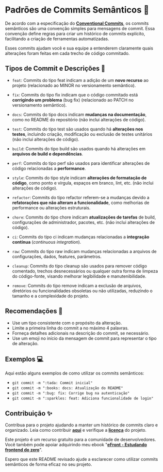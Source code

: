 # Padrões de Commits Semânticos 📜

De acordo com a especificação do **[Conventional Commits](https://www.conventionalcommits.org/pt-br)**, os commits semânticos são uma convenção simples para mensagens de commit. Essa convenção define regras para criar um histórico de commits explícito, facilitando a criação de ferramentas automatizadas.

Esses commits ajudam você e sua equipe a entenderem claramente quais alterações foram feitas em cada trecho de código commitado.

## Tipos de Commit e Descrições 🦄

- `feat`: Commits do tipo feat indicam a adição de um **novo recurso** ao projeto (relacionado ao MINOR no versionamento semântico).

- `fix`: Commits do tipo fix indicam que o código commitado está **corrigindo um problema** (bug fix) (relacionado ao PATCH no versionamento semântico).

- `docs`: Commits do tipo docs indicam **mudanças na documentação**, como no README do repositório (não inclui alterações de código).

- `test`: Commits do tipo test são usados quando há **alterações nos testes**, incluindo criação, modificação ou exclusão de testes unitários (não inclui alterações de código).

- `build`: Commits do tipo build são usados quando há alterações em **arquivos de build e dependências**.

- `perf`: Commits do tipo perf são usados para identificar alterações de código relacionadas a **performance**.

- `style`: Commits do tipo style indicam **alterações de formatação de código**, como ponto e vírgula, espaços em branco, lint, etc. (não inclui alterações de código).

- `refactor`: Commits do tipo refactor referem-se a mudanças devido a **refatorações que não alteram a funcionalidade**, como melhorias de performance ou alterações estruturais.

- `chore`: Commits do tipo chore indicam **atualizações de tarefas** de build, configurações de administrador, pacotes, etc. (não inclui alterações de código).

- `ci`: Commits do tipo ci indicam mudanças relacionadas a **integração contínua** (_continuous integration_).

- `raw`: Commits do tipo raw indicam mudanças relacionadas a arquivos de configurações, dados, features, parâmetros.

- `cleanup`: Commits do tipo cleanup são usados para remover código comentado, trechos desnecessários ou qualquer outra forma de limpeza do código-fonte, visando melhorar legibilidade e manutenibilidade.

- `remove`: Commits do tipo remove indicam a exclusão de arquivos, diretórios ou funcionalidades obsoletas ou não utilizadas, reduzindo o tamanho e a complexidade do projeto.

## Recomendações 🎉

- Use um tipo consistente com o propósito da alteração.
- Limite a primeira linha do commit a no máximo 4 palavras.
- Forneça detalhes adicionais na descrição do commit, se necessário.
- Use um emoji no início da mensagem de commit para representar o tipo de alteração.

## Exemplos 💻

Aqui estão alguns exemplos de como utilizar os commits semânticos:

- `git commit -m ":tada: Commit inicial"`
- `git commit -m ":books: docs: Atualização do README"`
- `git commit -m ":bug: fix: Corrige bug na autenticação"`
- `git commit -m ":sparkles: feat: Adiciona funcionalidade de login"`

## Contribuição ✨

Contribua para o projeto ajudando a manter um histórico de commits claro e organizado. Leia como contribuir **[aqui](https://github.com/seu-usuario/seu-repositorio/blob/main/CONTRIBUTING.md)** e verifique a **[licença](https://github.com/seu-usuario/seu-repositorio/blob/main/LICENSE.md)** do projeto.

Este projeto é um recurso gratuito para a comunidade de desenvolvedores. Você também pode apoiar adquirindo meu ebook "**[eFront - Estudando frontend do zero](https://seu-link-do-ebook)**".

Espero que este README revisado ajude a esclarecer como utilizar commits semânticos de forma eficaz no seu projeto.
